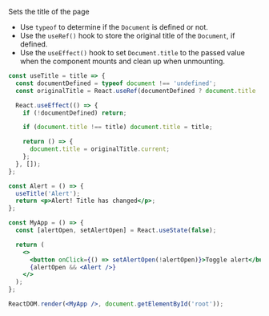 
Sets the title of the page

- Use `typeof` to determine if the `Document` is defined or not.
- Use the `useRef()` hook to store the original title of the `Document`, if defined.
- Use the `useEffect()` hook to set `Document.title` to the passed value when the component mounts and clean up when unmounting.

```jsx
const useTitle = title => {
  const documentDefined = typeof document !== 'undefined';
  const originalTitle = React.useRef(documentDefined ? document.title : null);

  React.useEffect(() => {
    if (!documentDefined) return;

    if (document.title !== title) document.title = title;

    return () => {
      document.title = originalTitle.current;
    };
  }, []);
};
```

```jsx
const Alert = () => {
  useTitle('Alert');
  return <p>Alert! Title has changed</p>;
};

const MyApp = () => {
  const [alertOpen, setAlertOpen] = React.useState(false);

  return (
    <>
      <button onClick={() => setAlertOpen(!alertOpen)}>Toggle alert</button>
      {alertOpen && <Alert />}
    </>
  );
};

ReactDOM.render(<MyApp />, document.getElementById('root'));
```
